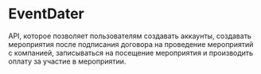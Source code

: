 # EventDater

API, которое позволяет пользователям создавать аккаунты, создавать мероприятия после подписания
договора на проведение мероприятий с компанией, записываться на посещение мероприятия и производить оплату за
участие в мероприятии.

